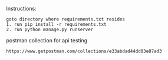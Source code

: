 Instructions:

    goto directory where requirements.txt resides
    1. run pip install -r requirements.txt
    2. run python manage.py runserver
    

postman collection for api testing

    https://www.getpostman.com/collections/e33abdad44dd03e87ad3

    